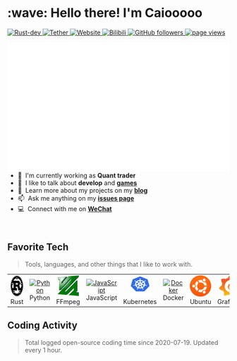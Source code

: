 <h1 align="left" id="macropower-title">:wave: Hello there! I'm Caiooooo</h1>

<p align="left">
  <a href="https://www.rust-lang.org/">
    <img alt="Rust-dev" src="https://img.shields.io/badge/Rust-grey?style=flat&logo=rust&logoColor=white">
  </a>
  <a href="#">
    <img alt="Tether" src="https://img.shields.io/badge/Tether-grey?&logo=tether&logoColor=white">
  </a>
  <a href="https://buttonwood.cn">
    <img alt="Website" src="https://img.shields.io/website?url=https://buttonwood.cn">
  </a>
  <a href="https://space.bilibili.com/Buttonwood_">
    <img alt="Bilibili" src="https://img.shields.io/badge/Bilibili-Buttonwood__-brightgreen?style=flat&logo=bilibili&logoColor=blue">
  </a>
  <a href="https://github.com/Caiooooo?tab=followers">
    <img alt="GitHub followers" src="https://img.shields.io/github/followers/Caiooooo?style=flat&logo=github">
  </a>
  <a href="https://github.com/Caiooooo/Caiooooo">
    <img src="https://komarev.com/ghpvc/?username=Caiooooo" alt="page views" />
  </a>
</p>

<a href="#macropower-title">
  <img src="https://raw.githubusercontent.com/Caiooooo/github-stats-transparent/output/generated/overview.svg" alt="macropower" align="right" />
</a>

- 🏢 &nbsp;I'm currently working as **Quant trader**
- 💬 &nbsp;I like to talk about **develop** and **[games](https://steamcommunity.com/profiles/76561199273584463/)**
- 📖 &nbsp;Learn more about my projects on my **[blog](https://buttonwood.cn)**
- 📫 &nbsp;Ask me anything on my **[issues page][issues page]**
- 💻 &nbsp;Connect with me on **[WeChat](https://buttonwood.cn/buttonwood.html)**

<br>

<h2 align="left" id="macropower-tech">Favorite Tech</h2>

> Tools, languages, and other things that I like to work with.

<table>
  <tr>
    <td align="center" width="96">
      <a href="#macropower-tech">
        <img src="./img/rust-original.svg" width="48" height="48" alt="Rust" />
      </a>
      <br>Rust
    </td>
    <td align="center" width="96">
      <a href="#macropower-tech">
        <img src="./img/python-original.svg" width="48" height="48" alt="Python" />
      </a>
      <br>Python
    </td>
    <td align="center" width="96">
      <a href="#macropower-tech">
        <img src="./img/ffmpeg.png" width="48" height="48" alt="FFmpeg" />
      </a>
      <br>FFmpeg
    </td>
    <td align="center" width="96">
      <a href="#macropower-tech">
        <img src="./img/javascript-original.svg" width="48" height="48" alt="JavaScript" />
      </a>
      <br>JavaScript
    </td>
    <td align="center" width="96">
      <a href="#macropower-tech" >
        <img src="https://raw.githubusercontent.com/cncf/artwork/master/projects/kubernetes/icon/color/kubernetes-icon-color.svg" width="48" height="48" alt="Kubernetes" />
      </a>
      <br>Kubernetes
    </td>
    <td align="center" width="96"> 
      <a href="#macropower-tech" >
        <img src="./img/docker-original.svg" width="48" height="48" alt="Docker" />
      </a>
      <br>Docker
    </td>
    <td align="center"  width="96">
      <a href="#macropower-tech">
        <img src="./img/ubuntu.jpg" width="48" height="48" alt="Ubuntu" />
      </a>
      <br>Ubuntu
    </td>
    <td align="center" width="96">
      <a href="#macropower-tech" >
        <img src="https://raw.githubusercontent.com/grafana/grafana/master/public/img/grafana_icon.svg" width="48" height="48" alt="Grafana" />
      </a>
      <br>Grafana
    </td>
  </tr>
</table>

<h2 align="left">Coding Activity</h2>

> Total logged open-source coding time since 2020-07-19. Updated every 1 hour.

[84.51°]: https://github.com/8451
[issues page]: https://github.com/MacroPower/MacroPower/issues
[linkedin]: https://www.linkedin.com/in/colvinjm
[homelab]: https://github.com/MacroPower/homelab
[blog]: https://buttonwood.com/
